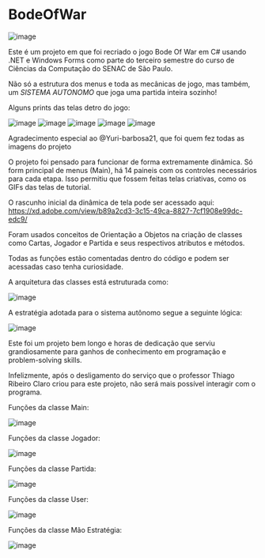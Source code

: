 # BodeOfWar
![image](https://user-images.githubusercontent.com/89108219/168502761-1b18a409-87c0-4cbe-8107-7ff528f41dec.png)

Este é um projeto em que foi recriado o jogo Bode Of War em C# usando .NET e Windows Forms como parte do terceiro semestre do curso de Ciências da Computação do SENAC de São Paulo.

Não só a estrutura dos menus e toda as mecânicas de jogo, mas também, um *SISTEMA AUTONOMO* que joga uma partida inteira sozinho!

Alguns prints das telas detro do jogo:

![image](https://user-images.githubusercontent.com/89108219/168503100-54c0de2e-46bf-44d2-be3f-49890181fff2.png)
![image](https://user-images.githubusercontent.com/89108219/168503130-5aaa1a38-68bf-43f2-b7e0-ac2af3415a5d.png)
![image](https://user-images.githubusercontent.com/89108219/168503157-8547b517-6b3e-4312-9de0-e717de318649.png)
![image](https://user-images.githubusercontent.com/89108219/168503179-3dafa30c-2033-4ba1-a82a-6d5e4181285d.png)
![image](https://user-images.githubusercontent.com/89108219/170893814-f1188d71-31ef-4fb2-b992-f6d65a1a2193.png)

Agradecimento especial ao @Yuri-barbosa21, que foi quem fez todas as imagens do projeto

O projeto foi pensado para funcionar de forma extremamente dinâmica.
Só form principal de menus (Main), há 14 paineis com os controles necessários para cada etapa.
Isso permitiu que fossem feitas telas criativas, como os GIFs das telas de tutorial.

O rascunho inicial da dinâmica de tela pode ser acessado aqui: https://xd.adobe.com/view/b89a2cd3-3c15-49ca-8827-7cf1908e99dc-edc9/

Foram usados conceitos de Orientação a Objetos na criação de classes como Cartas, Jogador e Partida e seus respectivos atributos e métodos.

Todas as funções estão comentadas dentro do código e podem ser acessadas caso tenha curiosidade.

A arquitetura das classes está estruturada como:

![image](https://user-images.githubusercontent.com/89108219/170894760-db29995e-1185-4216-9039-26f835f13d1d.png)

A estratégia adotada para o sistema autônomo segue a seguinte lógica:

![image](https://user-images.githubusercontent.com/89108219/170893509-69eef6f0-8e8b-4660-a70b-ac0928dcdbf8.png)

Este foi um projeto bem longo e horas de dedicação que serviu grandiosamente para ganhos de conhecimento em programação e problem-solving skills.

Infelizmente, após o desligamento do serviço que o professor Thiago Ribeiro Claro criou para este projeto, não será mais possível interagir com o programa.

Funções da classe Main:

![image](https://user-images.githubusercontent.com/89108219/170893541-d0103a4f-1ed5-44f9-a579-996ab5f5182d.png)

Funções da classe Jogador:

![image](https://user-images.githubusercontent.com/89108219/170893551-6bb4ca0e-f3b1-439d-ac3a-052f0cde4221.png)

Funções da classe Partida:

![image](https://user-images.githubusercontent.com/89108219/170893556-2a352f49-d2ab-44f5-b877-479f63ef860c.png)

Funções da classe User:

![image](https://user-images.githubusercontent.com/89108219/170893570-38375b42-faa5-423c-9967-59a60435cb45.png)

Funções da classe Mão Estratégia:

![image](https://user-images.githubusercontent.com/89108219/170893627-6d4bc92c-c5b6-42b1-91a6-a5b3246f33f4.png)

